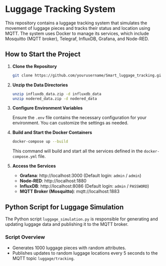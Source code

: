 # Luggage Tracking System

This repository contains a luggage tracking system that simulates the movement of luggage pieces and tracks their status and location using MQTT. The system uses Docker to manage its services, which include Mosquitto (MQTT broker), Telegraf, InfluxDB, Grafana, and Node-RED.

## How to Start the Project

1. **Clone the Repository**

    ```sh
    git clone https://github.com/yourusername/Smart_luggage_tracking.git
    ```

2. **Unzip the Data Directories**

    ```sh
    unzip influxdb_data.zip -d influxdb_data
    unzip nodered_data.zip -d nodered_data
    ```

3. **Configure Environment Variables**

    Ensure the `.env` file contains the necessary configuration for your environment. You can customize the settings as needed.

4. **Build and Start the Docker Containers**

    ```sh
    docker-compose up --build
    ```

    This command will build and start all the services defined in the `docker-compose.yml` file.

5. **Access the Services**

    - **Grafana**: http://localhost:3000 (Default login: `admin` / `admin`)
    - **Node-RED**: http://localhost:1880 
    - **InfluxDB**: http://localhost:8086 (Default login: `admin` / `PASSWORD`)
    - **MQTT Broker (Mosquitto)**: mqtt://localhost:1883

## Python Script for Luggage Simulation

The Python script `luggage_simulation.py` is responsible for generating and updating luggage data and publishing it to the MQTT broker.

### Script Overview

- Generates 1000 luggage pieces with random attributes.
- Publishes updates to random luggage locations every 5 seconds to the MQTT topic `luggage/tracking`.

